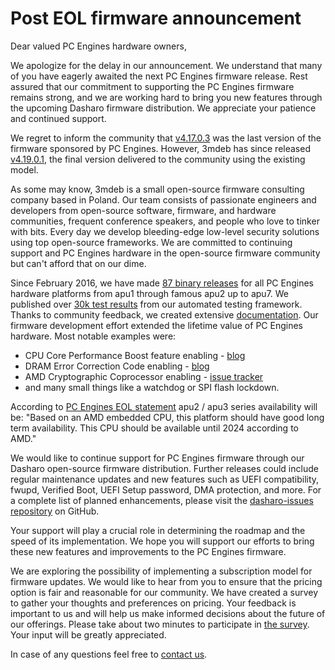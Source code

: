 # Post EOL firmware announcement

Dear valued PC Engines hardware owners,

We apologize for the delay in our announcement. We understand that many of you
have eagerly awaited the next PC Engines firmware release. Rest assured that
our commitment to supporting the PC Engines firmware remains strong, and we are
working hard to bring you new features through the upcoming Dasharo firmware
distribution. We appreciate your patience and continued support.

We regret to inform the community that [v4.17.0.3][1] was the last version of
the firmware sponsored by PC Engines. However, 3mdeb has since released
[v4.19.0.1][2], the final version delivered to the community using the existing
model.

As some may know, 3mdeb is a small open-source firmware consulting company
based in Poland. Our team consists of passionate engineers and developers from
open-source software, firmware, and hardware communities, frequent conference
speakers, and people who love to tinker with bits. Every day we develop
bleeding-edge low-level security solutions using top open-source frameworks. We
are committed to continuing support and PC Engines hardware in the open-source
firmware community but can't afford that on our dime.

Since February 2016, we have made [87 binary releases][3] for all PC Engines
hardware platforms from apu1 through famous apu2 up to apu7. We published over
[30k test results][4] from our automated testing framework. Thanks to community
feedback, we created extensive [documentation][5]. Our firmware development
effort extended the lifetime value of PC Engines hardware. Most notable
examples were:

- CPU Core Performance Boost feature enabling - [blog][6]
- DRAM Error Correction Code enabling - [blog][7]
- AMD Cryptographic Coprocessor enabling - [issue tracker][8]
- and many small things like a watchdog or SPI flash lockdown.

According to [PC Engines EOL statement][9] apu2 / apu3 series availability will
be: "Based on an AMD embedded CPU, this platform should have good long term
availability. This CPU should be available until 2024 according to AMD."

We would like to continue support for PC Engines firmware through our Dasharo
open-source firmware distribution. Further releases could include regular
maintenance updates and new features such as UEFI compatibility, fwupd,
Verified Boot, UEFI Setup password, DMA protection, and more. For a complete
list of planned enhancements, please visit the [dasharo-issues repository][10]
on GitHub.

Your support will play a crucial role in determining the roadmap and the speed
of its implementation. We hope you will support our efforts to bring these new
features and improvements to the PC Engines firmware.

We are exploring the possibility of implementing a subscription model for
firmware updates. We would like to hear from you to ensure that the pricing
option is fair and reasonable for our community. We have created a survey to
gather your thoughts and preferences on pricing. Your feedback is important to
us and will help us make informed decisions about the future of our offerings.
Please take about two minutes to participate in [the survey][11]. Your input
will be greatly appreciated.

In case of any questions feel free to [contact us](https://www.dasharo.com/pages/contact/).

[1]: https://pcengines.github.io/#mr-62
[2]: https://pcengines.github.io/#mr-63
[3]: https://pcengines.github.io
[4]: https://docs.google.com/spreadsheets/d/1_uRhVo9eYeZONnelymonYp444zYHT_Q_qmJEJ8_XqJc/edit#gid=0
[5]: https://pcengines.github.io/apu2-documentation/
[6]: https://blog.3mdeb.com/2019/2019-02-14-enabling-cpb-on-pcengines-apu2
[7]: https://blog.3mdeb.com/2018/2018-10-16-enabling-ecc-on-pc-engines-apu2
[8]: https://github.com/pcengines/apu2-documentation/issues/112
[9]: https://www.pcengines.ch/eol.htm
[10]: https://github.com/Dasharo/dasharo-issues/issues?q=is%3Aopen+is%3Aissue+label%3Aenhancement
[11]: https://forms.gle/MHrT2f1du1Afvwvj9

